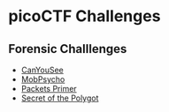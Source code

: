 # picoCTF Challenges

## Forensic Challlenges
- [CanYouSee](https://github.com/harimouse/CTF_WriteUps/blob/main/picoCTF/Forensics/CanYouSee.md)
- [MobPsycho](https://github.com/harimouse/CTF_WriteUps/blob/main/picoCTF/Forensics/MobPsycho.md)
- [Packets Primer](https://github.com/harimouse/CTF_WriteUps/blob/main/picoCTF/Forensics/Packets%20Primer.md)
- [Secret of the Polygot](https://github.com/harimouse/CTF_WriteUps/blob/main/picoCTF/Forensics/Secret%20of%20the%20Polygot.md)
